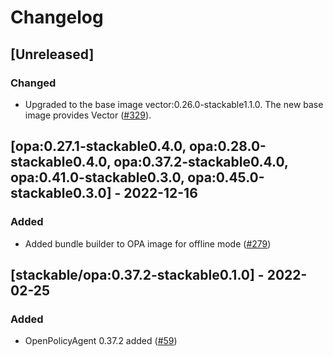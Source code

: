 # Changelog

## [Unreleased]

### Changed

- Upgraded to the base image vector:0.26.0-stackable1.1.0. The new base image
  provides Vector ([#329]).

[#329]: https://github.com/stackabletech/docker-images/pull/329

## [opa:0.27.1-stackable0.4.0, opa:0.28.0-stackable0.4.0, opa:0.37.2-stackable0.4.0, opa:0.41.0-stackable0.3.0, opa:0.45.0-stackable0.3.0] - 2022-12-16

### Added

- Added bundle builder to OPA image for offline mode ([#279](https://github.com/stackabletech/docker-images/pull/279))

## [stackable/opa:0.37.2-stackable0.1.0] - 2022-02-25

### Added

- OpenPolicyAgent 0.37.2 added ([#59](https://github.com/stackabletech/docker-images/pull/59))

